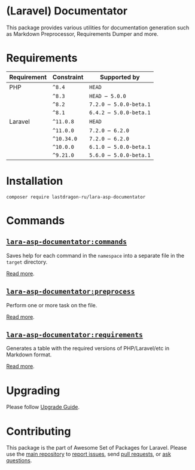 # (Laravel) Documentator

This package provides various utilities for documentation generation such as Markdown Preprocessor, Requirements Dumper and more.

[include:artisan]: <lara-asp-documentator:requirements "{$directory}">
[//]: # (start: preprocess/78cfc4c7c7c55577)
[//]: # (warning: Generated automatically. Do not edit.)

# Requirements

| Requirement  | Constraint          | Supported by |
|--------------|---------------------|------------------|
|  PHP  | `^8.4` |  `HEAD`   |
|  | `^8.3` |   `HEAD ⋯ 5.0.0`   |
|  | `^8.2` |   `7.2.0 ⋯ 5.0.0-beta.1`   |
|  | `^8.1` |   `6.4.2 ⋯ 5.0.0-beta.1`   |
|  Laravel  | `^11.0.8` |  `HEAD`   |
|  | `^11.0.0` |   `7.2.0 ⋯ 6.2.0`   |
|  | `^10.34.0` |   `7.2.0 ⋯ 6.2.0`   |
|  | `^10.0.0` |   `6.1.0 ⋯ 5.0.0-beta.1`   |
|  | `^9.21.0` |   `5.6.0 ⋯ 5.0.0-beta.1`   |

[//]: # (end: preprocess/78cfc4c7c7c55577)

[include:template]: ../../docs/Shared/Installation.md ({"data": {"package": "documentator"}})
[//]: # (start: preprocess/ae875fc29fdefb4f)
[//]: # (warning: Generated automatically. Do not edit.)

# Installation

```shell
composer require lastdragon-ru/lara-asp-documentator
```

[//]: # (end: preprocess/ae875fc29fdefb4f)

# Commands

[include:document-list]: ./docs/Commands
[//]: # (start: preprocess/820df828d96420b5)
[//]: # (warning: Generated automatically. Do not edit.)

## [`lara-asp-documentator:commands`](<docs/Commands/commands.md>)

Saves help for each command in the `namespace` into a separate file in the `target` directory.

[Read more](<docs/Commands/commands.md>).

## [`lara-asp-documentator:preprocess`](<docs/Commands/preprocess.md>)

Perform one or more task on the file.

[Read more](<docs/Commands/preprocess.md>).

## [`lara-asp-documentator:requirements`](<docs/Commands/requirements.md>)

Generates a table with the required versions of PHP/Laravel/etc in Markdown format.

[Read more](<docs/Commands/requirements.md>).

[//]: # (end: preprocess/820df828d96420b5)

# Upgrading

Please follow [Upgrade Guide](UPGRADE.md).

[include:file]: ../../docs/Shared/Contributing.md
[//]: # (start: preprocess/c4ba75080f5a48b7)
[//]: # (warning: Generated automatically. Do not edit.)

# Contributing

This package is the part of Awesome Set of Packages for Laravel. Please use the [main repository](https://github.com/LastDragon-ru/lara-asp) to [report issues](https://github.com/LastDragon-ru/lara-asp/issues), send [pull requests](https://github.com/LastDragon-ru/lara-asp/pulls), or [ask questions](https://github.com/LastDragon-ru/lara-asp/discussions).

[//]: # (end: preprocess/c4ba75080f5a48b7)
